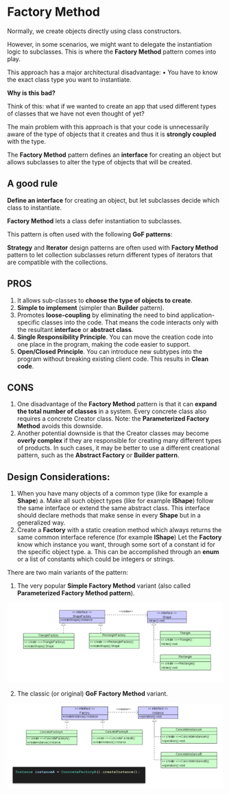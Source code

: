 # Factory Method

Normally, we create objects directly using class constructors.

However, in some scenarios, we might want to delegate the instantiation logic to subclasses. This is where the **Factory Method** pattern comes into play.

This approach has a major architectural disadvantage:
• You have to know the exact class type you want to instantiate.

**Why is this bad?**

Think of this: what if we wanted to create an app that used different types of classes that we have not even thought of yet?

The main problem with this approach is that your code is unnecessarily aware of the type of objects that it creates and thus it is **strongly coupled** with the type.

The **Factory Method** pattern defines an **interface** for creating an object but allows subclasses to alter the type of objects that will be created.

## A good rule

**Define an interface** for creating an object, but let subclasses decide which class to instantiate.

**Factory Method** lets a class defer instantiation to subclasses.

This pattern is often used with the following **GoF patterns**:

**Strategy** and **Iterator** design patterns are often used with **Factory Method** pattern to let collection subclasses return different types of iterators that are compatible with the collections.

## PROS
1. It allows sub-classes to **choose the type of objects to create**.
2. **Simple to implement** (simpler than **Builder** pattern).
3. Promotes **loose-coupling** by eliminating the need to bind application-specific classes into the code.
   That means the code interacts only with the resultant **interface** or **abstract class**.
4. **Single Responsibility Principle**.
   You can move the creation code into one place in the program, making the code easier to support.
5. **Open/Closed Principle**.
   You can introduce new subtypes into the program without breaking existing client code. This results in **Clean code**.

## CONS
1. One disadvantage of the **Factory Method** pattern is that it can **expand the total number of classes** in a system.
   Every concrete class also requires a concrete Creator class.
   Note: the **Parameterized Factory Method** avoids this downside.
2. Another potential downside is that the Creator classes may become **overly complex** if they are responsible for creating many different types of products.
   In such cases, it may be better to use a different creational pattern, such as the **Abstract Factory** or **Builder pattern**.

## Design Considerations:
1. When you have many objects of a common type (like for example a **Shape**)
   a. Make all such object types (like for example **IShape**) follow the same
      interface or extend the same abstract class. This interface should declare
      methods that make sense in every **Shape** but in a generalized way.
2. Create a **Factory** with a static creation method which always returns the same common interface reference (for example **IShape**)
   Let the **Factory** know which instance you want, through some sort of a constant id for the specific object type.
   a. This can be accomplished through an **enum** or a list of constants which could be integers or strings.

There are two main variants of the pattern:
1. The very popular **Simple Factory Method** variant (also called **Parameterized Factory Method pattern**).

![](/src/static/images/factoryUML_0.png)

2. The classic (or original) **GoF Factory Method** variant.

![](/src/static/images/factoryUML_1.png)